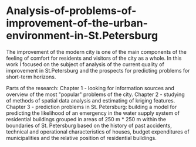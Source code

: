 # Analysis-of-problems-of-improvement-of-the-urban-environment-in-St.Petersburg
The improvement of the modern city is one of the main components of the feeling of comfort for residents and visitors of the city as a whole. 
In this work I focused on the subject of analysis of the current quality of improvement in St.Petersburg and the prospects for predicting problems for short-term horizons.


Parts of the research:
Chapter 1 - looking for information sources and overview of the most "popular" problems of the city.
Chapter 2 - studying of methods of spatial data analysis and estimating of kriging features.
Chapter 3 - prediction problems in St. Petersburg: building a model for predicting the likelihood of an emergency in the water supply system of residential buildings grouped in areas of 250 m * 250 m within the boundaries of St. Petersburg based on the history of past accidents, technical and operational characteristics of houses, budget expenditures of municipalities and the relative position of residential buildings.
